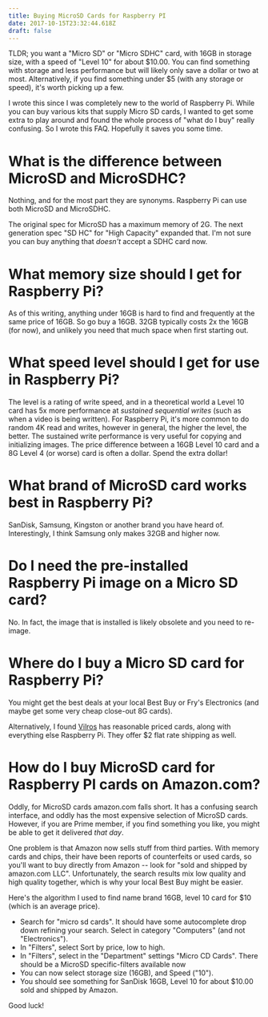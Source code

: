 ```yaml
---
title: Buying MicroSD Cards for Raspberry PI
date: 2017-10-15T23:32:44.618Z
draft: false
---
```


TLDR; you want a "Micro SD" or "Micro SDHC" card, with 16GB in storage size, with a speed of "Level 10" for about $10.00.  You can find something with storage and less performance but will likely only save a dollar or two at most.   Alternatively, if you find something under $5 (with any storage or speed), it's worth picking up a few.
<!-- more -->

I wrote this since I was completely new to the world of Raspberry Pi.  While you can buy various kits that supply Micro SD cards, I wanted to get some extra to play around and found the whole process of "what do I buy" really confusing.  So I wrote this FAQ.  Hopefully it saves you some time.


# What is the difference between MicroSD and MicroSDHC?

Nothing, and for the most part they are synonyms.  Raspberry Pi can use both MicroSD and MicroSDHC. 

The original spec for MicroSD has a maximum memory of 2G.  The next generation spec "SD HC" for "High Capacity" expanded that.  I'm not sure you can buy anything that *doesn't* accept a SDHC card now.

# What memory size should I get for Raspberry Pi?

As of this writing, anything under 16GB is hard to find and frequently at the same price of 16GB.  So go buy a 16GB.  32GB typically costs 2x the 16GB (for now), and unlikely you need that much space when first starting out.

# What speed level should I get for use in Raspberry Pi?

The level is a rating of write speed, and in a theoretical world a Level 10 card has 5x more performance at *sustained sequential writes* (such as when a video is being written).   For Raspberry Pi, it's more common to do random 4K read and writes, however in general, the higher the level, the better.   The sustained write performance is very useful for copying and initializing images.  The price difference between a 16GB Level 10 card and a 8G Level 4 (or worse) card is often a dollar.  Spend the extra dollar!

# What brand of MicroSD card works best in Raspberry Pi?

SanDisk, Samsung, Kingston or another brand you have heard of.  Interestingly, I think Samsung only makes 32GB and higher now.

# Do I need the pre-installed Raspberry Pi image on a Micro SD card?

No.  In fact, the image that is installed is likely obsolete and you need to re-image.

# Where do I buy a Micro SD card for Raspberry Pi?

You might get the best deals at your local Best Buy or Fry's Electronics (and maybe get some very cheap close-out 8G cards).

Alternatively, I found [Vilros](https://www.vilros.com) has reasonable priced cards, along with everything else Raspberry Pi.  They offer $2 flat rate shipping as well.

# How do I buy MicroSD card for Raspberry PI cards on Amazon.com?

Oddly, for MicroSD cards amazon.com falls short.  It has a confusing search interface, and oddly has the most expensive selection of MicroSD cards.  However, if you are Prime member, if you find something you like, you might be able to get it delivered *that day*.

One problem is that Amazon now sells stuff from third parties.  With memory cards and chips, their have been reports of counterfeits or used cards, so you'll want to buy directly from Amazon -- look for "sold and shipped by amazon.com LLC".  Unfortunately, the search results mix low quality and high quality together, which is why your local Best Buy might be easier.

Here's the algorithm I used to find name brand 16GB, level 10 card for $10 (which is an average price).

* Search for "micro sd cards".  It should have some autocomplete drop down refining your search.  Select in category "Computers" (and not "Electronics").
* In "Filters", select Sort by price, low to high.
* In "Filters", select in the "Department" settings "Micro CD Cards".  There should be a MicroSD specific-filters available now
* You can now select storage size (16GB), and Speed ("10").
* You should see something for SanDisk 16GB, Level 10 for about $10.00 sold and shipped by Amazon.

Good luck!







